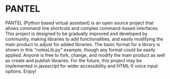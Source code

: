 # PANTEL
PANTEL (Python based virtual assistant) is an open source project that allows command line shortcuts and complex command-based interfaces.
This project is designed to be gradually improved and developed by community, making libraries to add functionalities, and easily modifying the main product to adjust for added libraries. The basic format for a library is shown in this "notesLib.py" example, though any format could be easily applied. Anyone is free to fork, change, and modify the main product as well as create and publish libraries.
For the future, this project may be implemented in javascript for wider accessibility and HTML-5 voice input options.
Enjoy!
